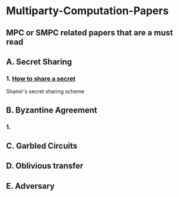 Multiparty-Computation-Papers
=========================================
MPC or SMPC related papers that are a must read
---

## A. Secret Sharing
### 1. [How to share a secret](papers/s79.pdf)
Shamir's secret sharing scheme

## B. Byzantine Agreement
### 1. []()

## C. Garbled Circuits
###

## D. Oblivious transfer
###

## E. Adversary
###
